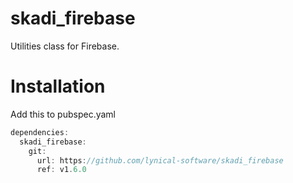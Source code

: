 # skadi_firebase

Utilities class for Firebase.

# Installation

Add this to pubspec.yaml

```dart
dependencies:
  skadi_firebase:
    git:
      url: https://github.com/lynical-software/skadi_firebase
      ref: v1.6.0
```